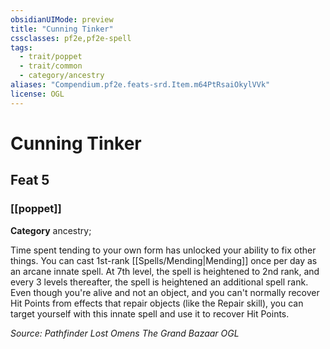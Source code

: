 ```yaml
---
obsidianUIMode: preview
title: "Cunning Tinker"
cssclasses: pf2e,pf2e-spell
tags:
  - trait/poppet
  - trait/common
  - category/ancestry
aliases: "Compendium.pf2e.feats-srd.Item.m64PtRsaiOkylVVk"
license: OGL
---
```

# Cunning Tinker
## Feat 5
### [[poppet]]

**Category** ancestry; 




Time spent tending to your own form has unlocked your ability to fix other things. You can cast 1st-rank [[Spells/Mending|Mending]] once per day as an arcane innate spell. At 7th level, the spell is heightened to 2nd rank, and every 3 levels thereafter, the spell is heightened an additional spell rank. Even though you're alive and not an object, and you can't normally recover Hit Points from effects that repair objects (like the Repair skill), you can target yourself with this innate spell and use it to recover Hit Points.

*Source: Pathfinder Lost Omens The Grand Bazaar*
*OGL*